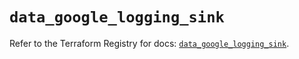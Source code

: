 # `data_google_logging_sink`

Refer to the Terraform Registry for docs: [`data_google_logging_sink`](https://registry.terraform.io/providers/hashicorp/google/5.27.0/docs/data-sources/logging_sink).

